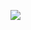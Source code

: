 ![](https://github-readme-stats.vercel.app/api?username=n1ko23&count_private=true&show_icons=true&include_all_commits=true&theme=radical&title_color=ff1486&bg_color=24292e)


<!--
**N1kO23/N1kO23** is a ✨ _special_ ✨ repository because its `README.md` (this file) appears on your GitHub profile.
![](https://cdn.discordapp.com/attachments/807364142155431977/833108032375881738/ezgif-2-79abd54b5b3b.gif)

Here are some ideas to get you started:

- 🔭 I’m currently working on ...
- 🌱 I’m currently learning ...
- 👯 I’m looking to collaborate on ...
- 🤔 I’m looking for help with ...
- 💬 Ask me about ...
- 📫 How to reach me: ...
- 😄 Pronouns: ...
- ⚡ Fun fact: ...
-->
